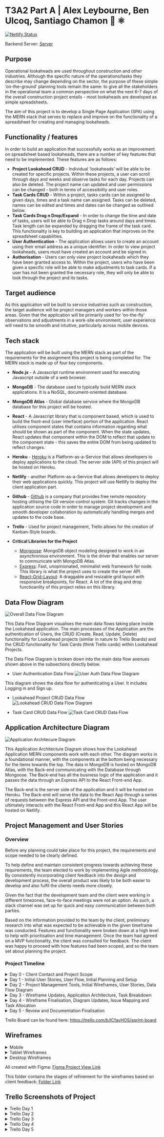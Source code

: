 ﻿# T3A2 Part A | Alex Leybourne, Ben Ulcoq, Santiago Chamon :sweet_potato: ⚛️

[![Netlify Status](https://api.netlify.com/api/v1/badges/1f4244b9-9651-47ce-997d-365175476ab1/deploy-status)](https://app.netlify.com/sites/lookahead/deploys)

Backend Server: [Server](https://vast-oasis-18718.herokuapp.com)

## Purpose
Operational lookaheads are used throughout construction and other industries. Although the specific nature of the operations/tasks they describe may change depending on the sector, the purpose of these simple ‘on-the-ground’ planning tools remain the same: to give all the stakeholders in the operational team a common perspective on what the next 6-7 days of the overall construction project entails - most lookaheads are developed as simple spreadsheets.

The aim of this project is to develop a Single Page Application (SPA) using the MERN stack that serves to replace and improve on the functionality of a spreadsheet for creating and managing lookaheads.


## Functionality / features
In order to build an application that successfully works as an improvement on spreadsheet based lookaheads, there are a number of key features that need to be implemented.  These features are as follows:
* **Project Lookahead CRUD** - Individual ‘lookaheads’ will be able to be created for specific projects. Within these projects, a user can scroll through days and weeks and observe tasks for each day. Projects can also be deleted. The project name can updated and user permissions can be changed - both in terms of accessibility and user roles.
* **Task Cards CRUD** - Within a project, tasks cards can be assigned to given days, times and a task name can assigned. Tasks can be deleted, names can be edited and times and dates can be changed as outlined below.
* **Task Cards Drag n Drop/Expand** - In order to change the time and date of tasks, users will be able to Drag n Drop tasks around days and times. Task length can be expanded by dragging the frame of the task card. This functionality is key to building an application that improves on the spreadsheet capabilities.
* **User Authentication** - The application allows users to create an account using their email address as a unique identifier. In order to view project lookaheads, users must have created an account and be signed in.
* **Authorisation** - Users can only view project lookaheads which they have been granted access to. Within the project, users who have been given a specific role will be able to make adjustments to task cards. If a user has not been granted the necessary role, they will only be able to look through the project and its tasks.


## Target audience
As this application will be built to service industries such as construction, the target audience will be project managers and workers within those areas. Given that the application will be primarily used for ‘on-the-fly’ observations and adjustments in a work-site environment, user experience will need to be smooth and intuitive, particularly across mobile devices.


## Tech stack
The application will be built using the MERN stack as part of the requirements for the assignment this project is being completed for.
The MERN stack is made up of four key components.
* **Node.js** - A Javascript runtime environment used for executing Javascript outside of a web browser.
* **MongoDB** - The database used to typically build MERN stack applications. It is a NoSQL, document-oriented database.
* **MongoDB Atlas** - Global database service where the MongoDB database for this project will be hosted.
* **React** -  A Javascript library that is component based, which is used to build the front-end (user interface) portion of the application. React utilises component states that contains information regarding what should be shown as part of the component. When the state updates, React updates that component within the DOM to reflect that update to the component state - this saves the entire DOM from being updated to reflect changes.
* **Heroku** - [Heroku](https://www.heroku.com/) is a Platform-as-a-Service that allows developers to deploy applications to the cloud. The server side (API) of this project will be hosted on Heroku.
* **Netlify** - another Platform-as-a-Service that allows developers to deploy their web applications quickly. This project will use Netlify to deploy the client application part.
* **Github** -  [Github](https://github.com/)  is a company that provides free remote repository hosting utilising the Git version control system.
Git tracks changes in the application source code in order to manage project development and smooth developer collaboration by automatically handling merges and updates to the code base.
* **Trello** - Used for project management, Trello allows for the creation of Kanban-Style boards.
* **Critical Libraries for the Project**

  - [Mongoose](https://github.com/Automattic/mongoose): MongoDB object modeling designed to work in an asynchronous environment. This is the driver that enables our server to communicate with MongoDB Atlas.
  - [Express](https://github.com/expressjs/express): Fast, unopinionated, minimalist web framework for node. This library is what the project uses to create the server API.
  - [React-Grid-Layout](https://github.com/STRML/react-grid-layout): A draggable and resizable grid layout with responsive breakpoints, for React. A lot of the drag and drop functioanlity of this project relies on this library.

## Data Flow Diagram
![Overall Data Flow Diagram](docs/lookahead_data_flow_diagram.png)

This Data Flow Diagram visualises the main data flows taking place inside the Lookahead application. The main processes of the Application are the authentication of Users, the CRUD (Create, Read, Update, Delete) functionality for Lookahead projects (similar in nature to Trello Boards) and the CRUD functionality for Task Cards (think Trello cards) within Lookahead Projects.

The Data Flow Diagram is broken down into the main data flow avenues shown above in the subsections directly below.

- User Authentication Data Flow
![User Auth Data Flow Diagram](docs/user_authentication_data_flow_diagram.png)

This diagram shows the data flow for authenticating a User. It includes Logging in and Sign up.

- Lookahead Project CRUD Data Flow
![Lookahead CRUD Data Flow Diagram](docs/lookahead_project_data_flow_diagram.png)

- Task Card CRUD Data Flow
![Task Card CRUD Data Flow](docs/task_card_data_flow_diagram.png)

## Application Architecture Diagram
![Application Architecure Diagram](docs/app_architecture_diagram.png)

This Application Architecture Diagram shows how the Lookahead Application MERN components work with each other. The diagram works in a foundational manner, with the components at the bottom being necessary for the items towards the top. The data in MongoDB is hosted on MongoDB Atlas, with the Back-end communicating with the Database through Mongoose. The Back-end has all the business logic of the application and it passes the data through an Express API to the React Front-end App.

The Back-end is the server side of the application and it will be hosted on Heroku. The Back-end will serve the data to the React App through a series of requests between the Express API and the Front-end App. The user ultimately interacts with the React Front-end App and this React App will be hosted on Netlify.


## Project Management and User Stories

### Overview
Before any planning could take place for this project, the requirements and scope needed to be clearly defined.

To help define and maintain consistent progress towards achieving these requirements, the team elected to work by implementing Agile methodology.
By consistently incorporating client feedback into the design and development process, the overall product was likely to be both easier to develop and also fulfil the clients needs more closely.

Given the fact that the development team and the client were working in different timezones, face-to-face meetings were not an option. As such, a slack channel was set up for quick and easy communication between both parties.

Based on the information provided to the team by the client, preliminary research into what was expected to be achievable in the given timeframe was conducted. Features and functionality were broken down at a high level to help with prioritisation and time management. Once the team had agreed on a MVP functionality, the client was consulted for feedback. The client was happy to proceed with how features had been scoped, and so the team set about planning the project.


### Project Timeline

<details>

  <summary>Day 0 - Client Contact and Project Scope</summary>
As outlined above, prior to commencement of the project, requirements needed to be defined and features scoped. Once everything was agreed upon, the team set out to plan the project.

Trello was elected as the primary tool for planning the project due to the ability to implement Kanban style boards with significant customisation available. The ability for Trello to connect with Github was also a large factor in choosing the program.

</details>

<details>

  <summary>Day 1 - Initial User Stories, User Flow, Initial Planning and Setup</summary>


With the foundational planning and communication tools in place, the team started by breaking the project features into User Stories using Trello (See Trello Day 1 screenshot). Based on these User Stories, the initial concept for User flow and interface structure was discussed and planned.  The Part A Assignment (documentation) requirements were delegated according to team member strengths and work began across all aspects of the project. The Part A requirements were split across the team as follows:

##### Ben
* R1 - Project Overview
* R4 - User Stories
* R6 - Trello Screenshots

##### Santiago
* R2 - Dataflow Diagram
* R3 - Application Architecture Diagram

##### Alex
* R5 - Wireframes

With all the tasks delegated and initial User Stories completed, they were sent to the client for review.

</details>

<details>

  <summary>Day 2 - Project Management Tools, Initial Wireframes, User Stories, Data Flow Diagram</summary>


With the project now underway, the team continued working on the tasks they had been assigned. The client had reviewed the initial User Stories overnight and was happy with what had been completed.

Initial research was conducted into libraries and tools that could be used during development.

**Team Progress:**

Alex commenced Mobile-First wireframe design in accordance with the user flow that had been established. Once completed, these were sent to the client for review.

Santiago finalised the initial draft of the Data Flow Diagram and sent it to the client for review.

Ben set up a new Trello board for organising the project into Sprints in preparation for setting up a project timeline and formalised task delegation for Part A.

</details>

<details>

  <summary>Day 3 - Wireframe Updates, Application Architecture, Task Breakdown</summary>


Having review the Data Flow Diagram and Wireframe designs, the client gave the team some feedback with regards to User flow which required refinement. The team discussed the feedback and agreed with all points that had been made so set about implementing improvements.

**Team Progress**

In accordance with the feedback provided, Alex refined the Mobile Wireframes and started designing for Tablet.

Santiago commenced work on the Application Architecture Diagram and adjusted the Data flow diagram.

Ben refined the initial User Stories by breaking them down into tasks that were more specific in order to delegate more effectively and allow the team to manage the project at a granular level.

</details>

<details>

  <summary>Day 4 - Wireframe Finalisation, Diagram Updates,  Issue Mapping and Task Allocation
</summary>

The team continued working on the assigned tasks.

**Team Progress**

Alex finalised the wireframes for all screen sizes and sent the final design to the client for review.

After review with the team and Coder Academy Educators, Santiago refined both the Data Flow diagram and Application Architecture Diagram to fit with standard diagram conventions.

Ben finalised breaking down User stories and planning sprints. Github Repository issues were created for all key features of the application. Github was connected to the Trello board and User Stories/Tasks were mapped to the relevant Github Issues. Task timeframes, delegation and prioritisation was assigned in preparation for the new Sprint which would be commencing at the beginning of the next week.

</details>

<details>

  <summary>Day 5 - Review and Documentation Finalisation</summary>

The team conducted a final review of all aspects of the documentation that each team member had completed and finalised each component as a group.

</details>

Trello Board can be found here: https://trello.com/b/lCfavHOS/sprint-board

## Wireframes

<details>
  <summary>Mobile</summary>

  ![Mobile Wireframes](https://github.com/llausa/lookahead/blob/master/docs/Wireframes/Version%203/Mobile%20Wireframes.png?raw=true)

</details>

<details>
  <summary>Tablet Wireframes</summary>

  ![Tablet Wireframes](https://github.com/llausa/lookahead/blob/master/docs/Wireframes/Version%203/Tablet%20Wireframes.png?raw=true)

</details>

<details>
  <summary>Desktop Wireframes</summary>

  ![Desktop Wireframes](https://github.com/llausa/lookahead/blob/master/docs/Wireframes/Version%203/Desktop%20Wireframes.png?raw=true)

</details>

All created with Figma:
[Figma Project View Link](https://www.figma.com/file/XjnDBsczGMZrKEuaDKpse7/Lookahead?node-id=0%3A1)

This folder contains the stages of refinement for the wireframes based on client feedback:
[Folder Link](https://github.com/llausa/lookahead/tree/master/docs/Wireframes)

## Trello Screenshots of Project
<details>
  <summary>Trello Day 1</summary>

  ![Trello Board Day 1](./docs/trello_history/trello-day1.png?raw=true)

</details>
<details>
  <summary>Trello Day 2</summary>

  ![Trello Board Day 2](./docs/trello_history/trello-day2.png?raw=true)

</details>
<details>
  <summary>Trello Day 3</summary>

  ![Trello Board Day 3](./docs/trello_history/trello-day3.png?raw=true)

</details>
<details>
  <summary>Trello Day 4</summary>

  ![Trello Board Day 4](./docs/trello_history/trello-day4.png?raw=true)

</details>
<details>
  <summary>Trello Day 5</summary>

  ![Trello Board Day 5](./docs/trello_history/trello-day5.png?raw=true)

</details>
